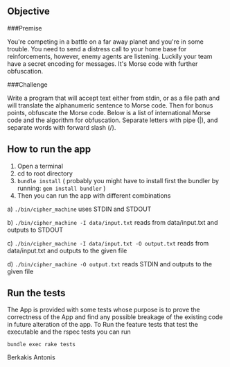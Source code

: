 ## Objective

###Premise

You're competing in a battle on a far away planet and you're in some trouble. You need to send a distress call to your home base for reinforcements, however, enemy agents are listening. Luckily your team have a secret encoding for messages. It's Morse code with further obfuscation.

###Challenge

Write a program that will accept text either from stdin, or as a file path and will translate the alphanumeric sentence to Morse code. Then for bonus points, obfuscate the Morse code. Below is a list of international Morse code and the algorithm for obfuscation. Separate letters with pipe (|), and separate words with forward slash (/).

## How to run the app
1. Open a terminal
2. cd to root directory
3. `bundle install` ( probably you might have to install first the bundler by running: `gem install bundler` )
4. Then you can run the app with different combinations

  a) `./bin/cipher_machine` uses STDIN and STDOUT

  b) `./bin/cipher_machine -I data/input.txt` reads from data/input.txt and 
 outputs to STDOUT

  c) `./bin/cipher_machine -I data/input.txt -O output.txt` reads from data/input.txt and 
 outputs to the given file

  d) `./bin/cipher_machine -O output.txt` reads STDIN and 
 outputs to the given file


## Run the tests
 The App is provided with some tests whose purpose is to prove the correctness of the App and find any possible
  breakage of the existing code in future alteration of the app.
To Run the feature tests that test the executable and the rspec tests you can run

`bundle exec rake tests`


Berkakis Antonis
